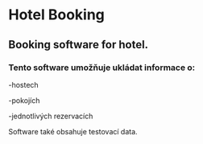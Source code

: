# Hotel Booking
## Booking software for hotel.

### Tento software umožňuje ukládat informace o:
-hostech

-pokojích

-jednotlivých rezervacích

Software také obsahuje testovací data.
